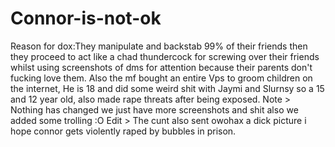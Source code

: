 # Connor-is-not-ok
Reason for dox:They manipulate and backstab 99% of their friends then they proceed to act like a chad thundercock for screwing over their friends whilst using screenshots of dms for attention because their parents don't fucking love them. Also the mf bought an entire Vps to groom children on the internet, He is 18 and did some weird shit with Jaymi and Slurnsy so a 15 and 12 year old, also made rape threats after being exposed. Note > Nothing has changed we just have more screenshots and shit also we added some trolling :O Edit > The cunt also sent owohax a dick picture i hope connor gets violently raped by bubbles in prison.
